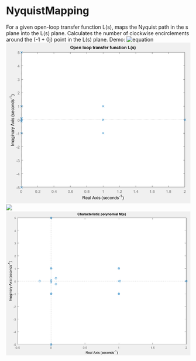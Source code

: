 # NyquistMapping
For a given open-loop transfer function L(s), maps the Nyquist path in the s plane into the L(s) plane. Calculates the number of clockwise encirclements around the (-1 + 0j) point in the L(s) plane.
Demo:
![equation](https://bit.ly/34m1tHA)
![](openloopLs.png)
![](animation.gif)
![](charpolMs.png)
